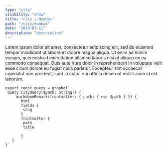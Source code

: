 ```yaml
---
type: "city"
visibility: "show"
title: "city | Mumbai"
path: "/city/mumbai"
date: "2019-03-11"
description: "description"
---
```


Lorem ipsum dolor sit amet, consectetur adipiscing elit, sed do eiusmod tempor incididunt ut labore et dolore magna aliqua. Ut enim ad minim veniam, quis nostrud exercitation ullamco laboris nisi ut aliquip ex ea commodo consequat. Duis aute irure dolor in reprehenderit in voluptate velit esse cillum dolore eu fugiat nulla pariatur. Excepteur sint occaecat cupidatat non proident, sunt in culpa qui officia deserunt mollit anim id est laborum.

```
export const query = graphql`
 query CityQuery($path: String!) {
     markdownRemark(frontmatter: { path: { eq: $path } }) {
       html
       fields {
        slug
       }
       frontmatter {
        path
        title
        
       }
   }
}`
```